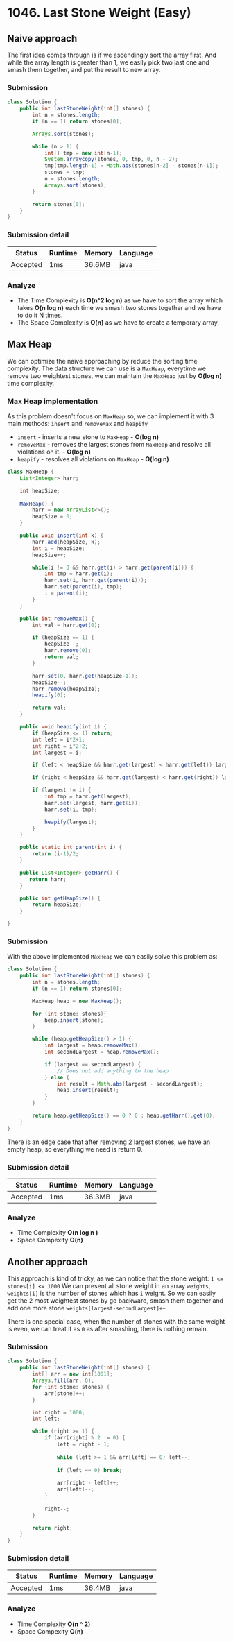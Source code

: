# 1046. Last Stone Weight (Easy)

## Naive approach

The first idea comes through is if we ascendingly sort the array first. And while the array length is greater than 1, we easily pick two last one and smash them together, and put the result to new array.

### Submission

```java
class Solution {
    public int lastStoneWeight(int[] stones) {
        int n = stones.length;
        if (n == 1) return stones[0];

        Arrays.sort(stones);

        while (n > 1) {
            int[] tmp = new int[n-1];
            System.arraycopy(stones, 0, tmp, 0, n - 2);
            tmp[tmp.length-1] = Math.abs(stones[n-2] - stones[n-1]);
            stones = tmp;
            n = stones.length;
            Arrays.sort(stones);
        }

        return stones[0];
    }
}
```

### Submission detail

| Status    | Runtime     | Memory   | Language  |
| ---       | ----------- | -------- | --------- |
| Accepted  | 1ms         | 36.6MB   | java      |

### Analyze

- The Time Complexity is **O(n^2 log n)** as we have to sort the array which takes **O(n log n)** each time we smash two stones together and we have to do it N times.
- The Space Complexity is **O(n)** as we have to create a temporary array.

## Max Heap

We can optimize the naive approaching by reduce the sorting time complexity. The data structure we can use is a `MaxHeap`, everytime we remove two weightest stones, we can maintain the `MaxHeap` just by **O(log n)** time complexity. 

### Max Heap implementation

As this problem doesn't focus on `MaxHeap` so, we can implement it with 3 main methods: `insert` and `removeMax` and `heapify` 

- `insert` - inserts a new stone to `MaxHeap` - **O(log n)**
- `removeMax` - removes the largest stones from `MaxHeap` and resolve all violations on it. - **O(log n)**
- `heapify` - resolves all violations on `MaxHeap` - **O(log n)**

```java
class MaxHeap {
    List<Integer> harr;

    int heapSize;
    
    MaxHeap() {
        harr = new ArrayList<>();
        heapSize = 0;
    }

    public void insert(int k) {
        harr.add(heapSize, k);
        int i = heapSize;
        heapSize++;

        while(i != 0 && harr.get(i) > harr.get(parent(i))) {
            int tmp = harr.get(i);
            harr.set(i, harr.get(parent(i)));
            harr.set(parent(i), tmp);
            i = parent(i);
        }
    }

    public int removeMax() {
        int val = harr.get(0);

        if (heapSize == 1) {
            heapSize--;
            harr.remove(0);
            return val;
        }

        harr.set(0, harr.get(heapSize-1));
        heapSize--;
        harr.remove(heapSize);
        heapify(0);

        return val;
    }

    public void heapify(int i) {
        if (heapSize <= 1) return;
        int left = i*2+1;
        int right = i*2+2;
        int largest = i;

        if (left < heapSize && harr.get(largest) < harr.get(left)) largest = left;

        if (right < heapSize && harr.get(largest) < harr.get(right)) largest = right;

        if (largest != i) {
            int tmp = harr.get(largest);
            harr.set(largest, harr.get(i));
            harr.set(i, tmp);

            heapify(largest);
        }
    }

    public static int parent(int i) {
        return (i-1)/2;
    }

    public List<Integer> getHarr() {
       return harr; 
    }

    public int getHeapSize() {
        return heapSize;
    }

}
```

### Submission 

With the above implemented `MaxHeap` we can easily solve this problem as: 

```java
class Solution {
    public int lastStoneWeight(int[] stones) {
        int n = stones.length;
        if (n == 1) return stones[0];

        MaxHeap heap = new MaxHeap();

        for (int stone: stones){
            heap.insert(stone);
        }

        while (heap.getHeapSize() > 1) {
            int largest = heap.removeMax();
            int secondLargest = heap.removeMax();

            if (largest == secondLargest) {
                // Does not add anything to the heap
            } else {
                int result = Math.abs(largest - secondLargest);
                heap.insert(result);
            } 
        }

        return heap.getHeapSize() == 0 ? 0 : heap.getHarr().get(0);
    }
}
```

There is an edge case that after removing 2 largest stones, we have an empty heap, so everything we need is return 0.

### Submission detail

| Status    | Runtime     | Memory   | Language  |
| ---       | ----------- | -------- | --------- |
| Accepted  | 1ms         | 36.3MB   | java      |

### Analyze

- Time Complexity **O(n log n )**
- Space Compexity **O(n)**

## Another approach

This approach is kind of tricky, as we can notice that the stone weight: `1 <= stones[i] <= 1000`
We can present all stone weight in an array `weights`, `weights[i]` is the number of stones which has `i` weight.
So we can easily get the 2 most weightest stones by go backward, smash them together and add one more stone `weights[largest-secondLargest]++`

There is one special case, when the number of stones with the same weight is even, we can treat it as `0` as after smashing, there is nothing remain.

### Submission

```java
class Solution {
    public int lastStoneWeight(int[] stones) {
        int[] arr = new int[1001];
        Arrays.fill(arr, 0);
        for (int stone: stones) {
            arr[stone]++;
        }

        int right = 1000;
        int left;

        while (right >= 1) {
            if (arr[right] % 2 != 0) {
                left = right - 1;
                
                while (left >= 1 && arr[left] == 0) left--;
                
                if (left == 0) break;
                
                arr[right - left]++;
                arr[left]--;
            }
            
            right--;
        }

        return right;
    }
}
```

### Submission detail

| Status    | Runtime     | Memory   | Language  |
| ---       | ----------- | -------- | --------- |
| Accepted  | 1ms         | 36.4MB   | java      |

### Analyze

- Time Complexity **O(n ^ 2)**
- Space Compexity **O(n)**
